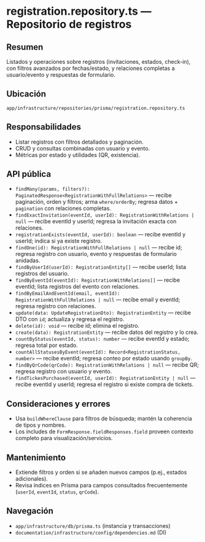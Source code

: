 # registration.repository.ts — Repositorio de registros

## Resumen
Listados y operaciones sobre registros (invitaciones, estados, check-in), con filtros avanzados por fechas/estado, y relaciones completas a usuario/evento y respuestas de formulario.

## Ubicación
`app/infrastructure/repositories/prisma/registration.repository.ts`

## Responsabilidades
- Listar registros con filtros detallados y paginación.
- CRUD y consultas combinadas con usuario y evento.
- Métricas por estado y utilidades (QR, existencia).

## API pública
- `findMany(params, filters?): PaginatedResponse<RegistrationWithFullRelations>` — recibe paginación, orden y filtros; arma `where/orderBy`; regresa datos + `pagination` con relaciones completas.
- `findExactInvitation(eventId, userId): RegistrationWithRelations | null` — recibe eventId y userId; regresa la invitación exacta con relaciones.
- `registrationExists(eventId, userId): boolean` — recibe eventId y userId; indica si ya existe registro.
- `findOne(id): RegistrationWithFullRelations | null` — recibe id; regresa registro con usuario, evento y respuestas de formulario anidadas.
- `findByUserId(userId): RegistrationEntity[]` — recibe userId; lista registros del usuario.
- `findByEventId(eventId): RegistrationWithRelations[]` — recibe eventId; lista registros del evento con relaciones.
- `findByEmailAndEventId(email, eventId): RegistrationWithFullRelations | null` — recibe email y eventId; regresa registro con relaciones.
- `update(data: UpdateRegistrationDto): RegistrationEntity` — recibe DTO con `id`; actualiza y regresa el registro.
- `delete(id): void` — recibe id; elimina el registro.
- `create(data): RegistrationEntity` — recibe datos del registro y lo crea.
- `countByStatus(eventId, status): number` — recibe eventId y estado; regresa total por estado.
- `countAllStatusesByEvent(eventId): Record<RegistrationStatus, number>` — recibe eventId; regresa conteo por estado usando `groupBy`.
- `findByQrCode(qrCode): RegistrationWithRelations | null` — recibe QR; regresa registro con usuario y evento.
- `findTickesPurchased(eventId, userId): RegistrationEntity | null` — recibe eventId y userId; regresa el registro si existe compra de tickets.

## Consideraciones y errores
- Usa `buildWhereClause` para filtros de búsqueda; mantén la coherencia de tipos y nombres.
- Los includes de `FormResponse.fieldResponses.field` proveen contexto completo para visualización/servicios.

## Mantenimiento
- Extiende filtros y orden si se añaden nuevos campos (p.ej., estados adicionales).
- Revisa índices en Prisma para campos consultados frecuentemente (`userId`, `eventId`, `status`, `qrCode`).

## Navegación
- `app/infrastructure/db/prisma.ts` (instancia y transacciones)
- `documentation/infrastructure/config/dependencies.md` (DI)